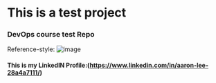 # This is a test project
### DevOps course test Repo

Reference-style: 
![image](https://user-images.githubusercontent.com/106086381/189793032-9d6600d9-8c18-4861-b87b-0648fe0ac510.png)
#### This is my LinkedIN Profile:(https://www.linkedin.com/in/aaron-lee-28a4a7111/)

